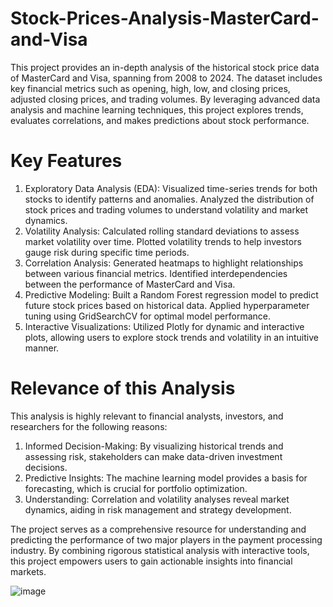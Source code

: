 # Stock-Prices-Analysis-MasterCard-and-Visa

This project provides an in-depth analysis of the historical stock price data of MasterCard and Visa, spanning from 2008 to 2024. The dataset includes key financial metrics such as opening, high, low, and closing prices, adjusted closing prices, and trading volumes. By leveraging advanced data analysis and machine learning techniques, this project explores trends, evaluates correlations, and makes predictions about stock performance.

# Key Features
1. Exploratory Data Analysis (EDA): Visualized time-series trends for both stocks to identify patterns and anomalies. Analyzed the distribution of stock prices and trading volumes to understand volatility and market dynamics.
2. Volatility Analysis: Calculated rolling standard deviations to assess market volatility over time. Plotted volatility trends to help investors gauge risk during specific time periods.
3. Correlation Analysis: Generated heatmaps to highlight relationships between various financial metrics. Identified interdependencies between the performance of MasterCard and Visa.
4. Predictive Modeling: Built a Random Forest regression model to predict future stock prices based on historical data. Applied hyperparameter tuning using GridSearchCV for optimal model performance.
5. Interactive Visualizations: Utilized Plotly for dynamic and interactive plots, allowing users to explore stock trends and volatility in an intuitive manner.

# Relevance of this Analysis
This analysis is highly relevant to financial analysts, investors, and researchers for the following reasons:
1. Informed Decision-Making: By visualizing historical trends and assessing risk, stakeholders can make data-driven investment decisions.
2. Predictive Insights: The machine learning model provides a basis for forecasting, which is crucial for portfolio optimization.
3.  Understanding: Correlation and volatility analyses reveal market dynamics, aiding in risk management and strategy development.

The project serves as a comprehensive resource for understanding and predicting the performance of two major players in the payment processing industry. By combining rigorous statistical analysis with interactive tools, this project empowers users to gain actionable insights into financial markets.

![image](https://github.com/user-attachments/assets/bbedf007-6c7e-4f7e-8de8-fd91ab9abbe3)
